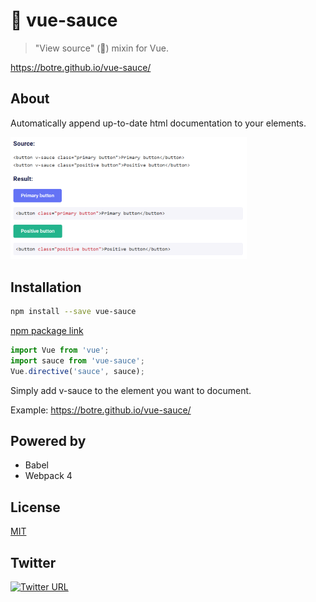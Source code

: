 # 🍝 vue-sauce

> "View source" (😬) mixin for Vue.

https://botre.github.io/vue-sauce/

## About

Automatically append up-to-date html documentation to your elements.

<img src="example.png" alt="screenshot" width="75%" height="75%">

## Installation

```bash
npm install --save vue-sauce
```

[npm package link](https://www.npmjs.com/package/vue-sauce)

```javascript
import Vue from 'vue';
import sauce from 'vue-sauce';
Vue.directive('sauce', sauce);
```

Simply add v-sauce to the element you want to document.

Example: https://botre.github.io/vue-sauce/

## Powered by

* Babel
* Webpack 4

## License

[MIT](http://opensource.org/licenses/MIT)

## Twitter

[![Twitter URL](https://img.shields.io/twitter/url/http/shields.io.svg?style=social)](https://twitter.com/KrolsBjorn)
